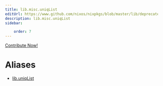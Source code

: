 ```yaml
---
title: lib.misc.uniqList
editUrl: https://www.github.com/nixos/nixpkgs/blob/master/lib/deprecated.nix#L91C14
description: lib.misc.uniqList
sidebar:

    order: 7
---
```


<a href="https://www.github.com/nixos/nixpkgs/blob/master/lib/deprecated.nix#L91C14">Contribute Now!</a>


# Aliases

- [lib.uniqList](reference/lib/lib-uniqList)


